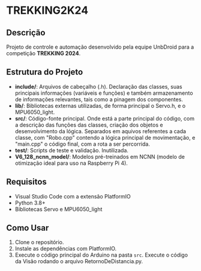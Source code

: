 # TREKKING2K24

## Descrição
Projeto de controle e automação desenvolvido pela equipe UnbDroid para a competição **TREKKING 2024**.

## Estrutura do Projeto
- **include/**: Arquivos de cabeçalho (.h). Declaração das classes, suas principais informações (variáveis e funções) e também armazenamento de informações relevantes, tais como a pinagem dos componentes.
- **lib/**: Bibliotecas externas utilizadas, de forma principal o Servo.h, e o MPU6050_light.
- **src/**: Código-fonte principal. Onde está a parte principal do código, com a descrição das funções das classes, criação dos objetos e desenvolvimento da lógica. Separados em aquivos referentes a cada classe, com "Robo.cpp" contendo a lógica principal de movimentação, e "main.cpp" o código final, com a rota a ser percorrida.
- **test/**: Scripts de teste e validação. Inutilizada.
- **V6_128_ncnn_model/**: Modelos pré-treinados em NCNN (modelo de otimização ideal para uso na Raspberry Pi 4).

## Requisitos
- Visual Studio Code com  a extensão PlatformIO
- Python 3.8+
- Bibliotecas Servo e MPU6050_light

## Como Usar
1. Clone o repositório.
2. Instale as dependências com PlatformIO.
3. Execute o código principal do Arduino na pasta `src`. Execute o código da Visão rodando o arquivo RetornoDeDistancia.py.
